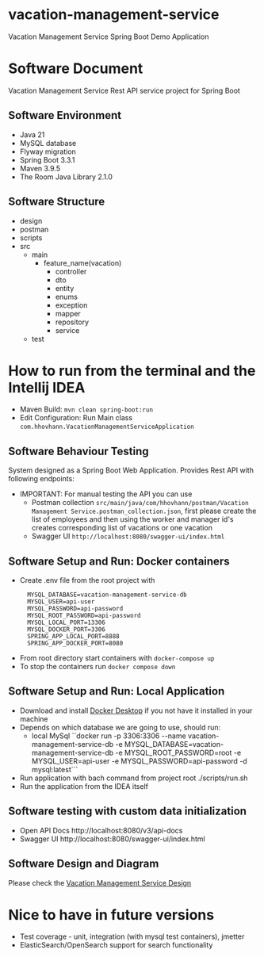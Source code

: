 # vacation-management-service
Vacation Management Service Spring Boot Demo Application

# Software Document
Vacation Management Service Rest API service project for Spring Boot

## Software Environment

- Java 21
- MySQL database
- Flyway migration
- Spring Boot 3.3.1
- Maven 3.9.5
- The Room Java Library 2.1.0

## Software Structure
- design
- postman
- scripts
- src
    - main
        - feature_name(vacation)
            - controller
            - dto
            - entity
            - enums
            - exception
            - mapper
            - repository
            - service
    - test

# How to run from the terminal and the Intellij IDEA
- Maven Build: `mvn clean spring-boot:run`
- Edit Configuration: Run Main class `com.hhovhann.VacationManagementServiceApplication`

## Software Behaviour Testing
System designed as a Spring Boot Web Application. Provides Rest API with following endpoints:

* IMPORTANT: For manual testing the API you can use
    * Postman collection `src/main/java/com/hhovhann/postman/Vacation Management Service.postman_collection.json`, first please create the list of employees and then using the worker and manager id's creates corresponding list of vacations or one vacation
    * Swagger UI `http://localhost:8080/swagger-ui/index.html`

## Software Setup and Run: Docker containers
- Create .env file from the root project with
  ```
    MYSQL_DATABASE=vacation-management-service-db
    MYSQL_USER=api-user
    MYSQL_PASSWORD=api-password
    MYSQL_ROOT_PASSWORD=api-password
    MYSQL_LOCAL_PORT=13306
    MYSQL_DOCKER_PORT=3306
    SPRING_APP_LOCAL_PORT=8888
    SPRING_APP_DOCKER_PORT=8080
  ```
- From root directory start containers with `docker-compose up`
- To stop the containers run `docker compose down`

## Software Setup and Run: Local Application
- Download and install [Docker Desktop](https://www.docker.com/products/docker-desktop/) if you not have it installed in your machine
- Depends on which database we are going to use, should run:
    - local MySql ``docker run -p 3306:3306 --name vacation-management-service-db -e MYSQL_DATABASE=vacation-management-service-db -e MYSQL_ROOT_PASSWORD=root  -e MYSQL_USER=api-user -e MYSQL_PASSWORD=api-password -d mysql:latest```
- Run application with bach command from project root ./scripts/run.sh
- Run the application from the IDEA itself

## Software testing with custom data initialization
- Open API Docs http://localhost:8080/v3/api-docs
- Swagger UI http://localhost:8080/swagger-ui/index.html

## Software Design and Diagram
Please check the [Vacation Management Service Design](design/vacation-management-service-draft-design-flow.drawio)

# Nice to have in future versions
- Test coverage - unit, integration (with mysql test containers), jmetter
- ElasticSearch/OpenSearch support for search functionality

